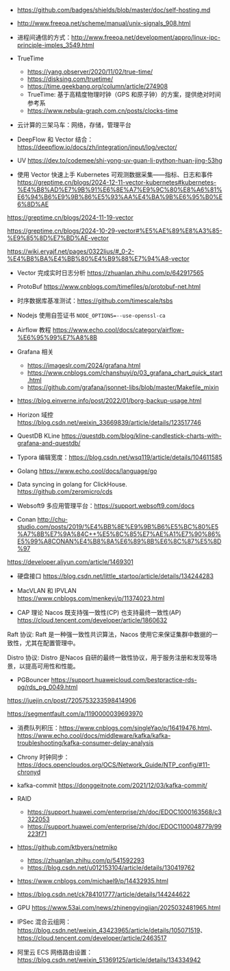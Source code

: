 - <https://github.com/badges/shields/blob/master/doc/self-hosting.md>

- <http://www.freeoa.net/scheme/manual/unix-signals_908.html>

- 进程间通信的方式：<http://www.freeoa.net/development/appro/linux-ipc-principle-imples_3549.html>

- TrueTime
  - <https://yang.observer/2020/11/02/true-time/>
  - <https://disksing.com/truetime/>
  - <https://time.geekbang.org/column/article/274908>
  - TrueTime: 基于高精度物理时钟（GPS 和原子钟）的方案，提供绝对时间参考系
  - <https://www.nebula-graph.com.cn/posts/clocks-time>

- 云计算的三架马车：网络，存储，管理平台

- DeepFlow 和 Vector 结合：<https://deepflow.io/docs/zh/integration/input/log/vector/>

- UV <https://dev.to/codemee/shi-yong-uv-guan-li-python-huan-jing-53hg>

- 使用 Vector 快速上手 Kubernetes 可观测数据采集——指标、日志和事件  <https://greptime.cn/blogs/2024-12-11-vector-kubernetes#kubernetes-%E4%B8%AD%E7%9B%91%E6%8E%A7%E9%9C%80%E8%A6%81%E6%94%B6%E9%9B%86%E5%93%AA%E4%BA%9B%E6%95%B0%E6%8D%AE>

<https://greptime.cn/blogs/2024-11-19-vector>

<https://greptime.cn/blogs/2024-10-29-vector#%E5%AE%89%E8%A3%85-%E9%85%8D%E7%BD%AE-vector>

<https://wiki.eryajf.net/pages/0322lius/#_0-2-%E4%B8%BA%E4%BB%80%E4%B9%88%E7%94%A8-vector>

- Vector 完成实时日志分析 <https://zhuanlan.zhihu.com/p/642917565>
- ProtoBuf <https://www.cnblogs.com/timefiles/p/protobuf-net.html>

- 时序数据库基准测试：<https://github.com/timescale/tsbs>

- Nodejs 使用自签证书 `NODE_OPTIONS=--use-openssl-ca`

- Airflow 教程 <https://www.echo.cool/docs/category/airflow-%E6%95%99%E7%A8%8B>

- Grafana 相关
  - <https://imageslr.com/2024/grafana.html>
  - <https://www.cnblogs.com/chanshuyi/p/03_grafana_chart_quick_start.html>
  - <https://github.com/grafana/jsonnet-libs/blob/master/Makefile_mixin>

- <https://blog.einverne.info/post/2022/01/borg-backup-usage.html>

- Horizon 域控 <https://blog.csdn.net/weixin_33669839/article/details/123517746>

- QuestDB KLine <https://questdb.com/blog/kline-candlestick-charts-with-grafana-and-questdb/>

- Typora 编辑宽度：<https://blog.csdn.net/wsq119/article/details/104611585>

- Golang <https://www.echo.cool/docs/language/go>

- Data syncing in golang for ClickHouse. <https://github.com/zeromicro/cds>

-  Websoft9 多应用管理平台：<https://support.websoft9.com/docs>

- Conan <http://chu-studio.com/posts/2019/%E4%BB%8E%E9%9B%B6%E5%BC%80%E5%A7%8B%E7%9A%84C++%E5%8C%85%E7%AE%A1%E7%90%86%E5%99%A8CONAN%E4%B8%8A%E6%89%8B%E6%8C%87%E5%8D%97>

<https://developer.aliyun.com/article/1469301>

- 硬盘接口 <https://blog.csdn.net/little_startoo/article/details/134244283>

- MacVLAN 和 IPVLAN <https://www.cnblogs.com/menkeyi/p/11374023.html>

- CAP 理论 Nacos 既支持强一致性(CP) 也支持最终一致性(AP) <https://cloud.tencent.com/developer/article/1860632>

Raft 协议: Raft 是一种强一致性共识算法，Nacos 使用它来保证集群中数据的一致性，尤其在配置管理中。

Distro 协议: Distro 是Nacos 自研的最终一致性协议，用于服务注册和发现等场景，以提高可用性和性能。

- PGBouncer <https://support.huaweicloud.com/bestpractice-rds-pg/rds_pg_0049.html>

<https://juejin.cn/post/7205753233598414906>

<https://segmentfault.com/a/1190000039693970>

- 消费队列积压：<https://www.cnblogs.com/singleYao/p/16419476.html>、<https://www.echo.cool/docs/middleware/kafka/kafka-troubleshooting/kafka-consumer-delay-analysis>

- Chrony 时钟同步：<https://docs.opencloudos.org/OCS/Network_Guide/NTP_config/#11-chronyd>

- kafka-commit <https://donggeitnote.com/2021/12/03/kafka-commit/>

- RAID
  - <https://support.huawei.com/enterprise/zh/doc/EDOC1000163568/c3322053>
  - <https://support.huawei.com/enterprise/zh/doc/EDOC1100048779/99223f71>

- <https://github.com/ktbyers/netmiko>
  - <https://zhuanlan.zhihu.com/p/541592293>
  - <https://blog.csdn.net/u012153104/article/details/130419762>

- <https://www.cnblogs.com/michael9/p/14432935.html>

- <https://blog.csdn.net/ck784101777/article/details/144244622>

- GPU <https://www.53ai.com/news/zhinengyingjian/2025032481965.html>

- IPSec 混合云组网：<https://blog.csdn.net/weixin_43423965/article/details/105071519>、<https://cloud.tencent.com/developer/article/2463517>

- 阿里云 ECS 网络路由设置：<https://blog.csdn.net/weixin_51369125/article/details/134334942>
